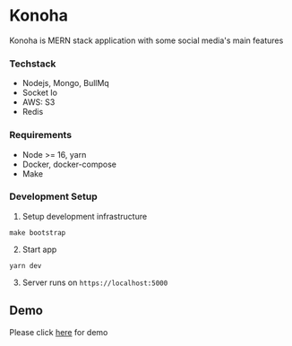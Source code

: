 <h1>Konoha</h1>
<p>Konoha is MERN stack application with some social media's main features</p>

### Techstack
- Nodejs, Mongo, BullMq
- Socket Io
- AWS: S3
- Redis

### Requirements
- Node >= 16, yarn
- Docker, docker-compose
- Make

### Development Setup
1. Setup development infrastructure
```
make bootstrap
```
2. Start app
```
yarn dev
```
3. Server runs on `https://localhost:5000`
## Demo
Please click [here](https://aloha-web-git-master-tangkhanhchuong.vercel.app/) for demo